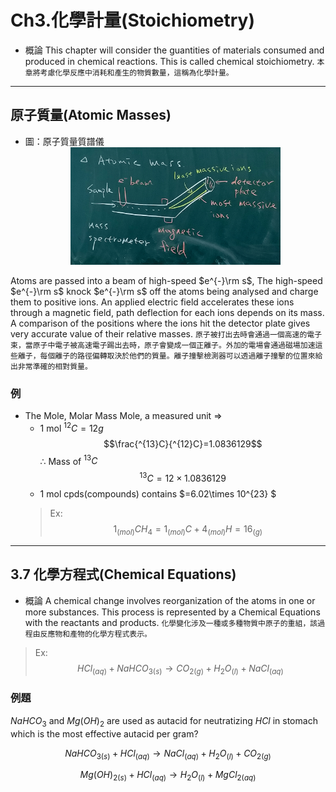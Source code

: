 # Ch3.化學計量(Stoichiometry)

* 概論
  This chapter will consider the guantities of materials consumed and produced in chemical reactions. This is called chemical stoichiometry.
  `本章將考慮化學反應中消耗和產生的物質數量，這稱為化學計量。`

---

## 原子質量(Atomic Masses)

* 圖：原子質量質譜儀
  <div align="center"><img src=./Pictrue/IMG_20220930_094359.jpg width=70% /></div>

Atoms are passed into a beam of high-speed $e^{-}\rm s$, The high-speed  $e^{-}\rm s$ knock $e^{-}\rm s$ off the atoms being analysed and charge them to positive ions.
An applied electric field accelerates these ions through a magnetic field, path deflection for each ions depends on its mass. A comparison of the positions where the ions hit the detector plate gives very accurate value of their relative masses.
`原子被打出去時會通過一個高速的電子束，當原子中電子被高速電子踢出去時，原子會變成一個正離子。外加的電場會通過磁場加速這些離子，每個離子的路徑偏轉取決於他們的質量。離子撞擊檢測器可以透過離子撞擊的位置來給出非常準確的相對質量。`

### 例

* The Mole, Molar Mass Mole, a measured unit $\Rightarrow$
  * 1 mol $^{12}C = 12g$
$$\frac{^{13}C}{^{12}C}=1.0836129$$
$\therefore$ Mass of $^{13}C$
$$^{13}C=12\times 1.0836129$$
  * 1 mol cpds(compounds) contains $=6.02\times 10^{23} $
  >Ex:
  >$$1_{(mol)} CH_{4}=1_{(mol)}C+4_{(mol)}H=16_{(g)}$$

---

## 3.7 化學方程式(Chemical Equations)

* 概論
  A chemical change involves reorganization of the atoms in one or more substances. This process is represented by a Chemical Equations with the reactants and products.
  `化學變化涉及一種或多種物質中原子的重組，該過程由反應物和產物的化學方程式表示。`

>Ex: $$HCl_{(aq)}+NaHCO_{3(s)}\longrightarrow CO_{2(g)} +H_2O_{(l)}+NaCl_{(aq)}$$

### 例題

$NaHCO_3$ and $Mg(OH)_2$ are used as autacid for neutratizing $HCl$ in stomach which is the most effective autacid per gram?

$$
NaHCO_{3(s)}+HCl_{(aq)}\longrightarrow NaCl_{(aq)}+H_2O_{(l)}+CO_{2(g)}
$$

$$
Mg(OH)_{2(s)}+HCl_{(aq)}\longrightarrow H_2O_{(l)}+MgCl_{2(aq)}
$$

